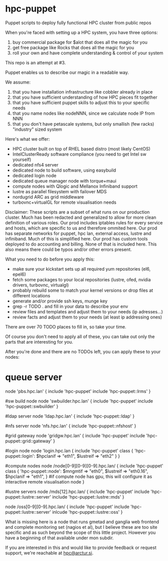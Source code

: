 hpc-puppet
==========

Puppet scripts to deploy fully functional HPC cluster from public repos



When you're faced with setting up a HPC system, you have three options:

1. buy commercial package for $alot that does all the magic for you
2. get free package like Rocks that does all the magic for you
3. roll your own and have complete understanding & control of your system

This repo is an attempt at #3.

Puppet enables us to describe our magic in a readable way.



We assume:

1. that you have installation infrastructure like cobbler already in place
2. that you have sufficient understanding of how HPC pieces fit together
3. that you have sufficient puppet skills to adjust this to your specific needs
4. that you name nodes like nodeNNN, since we calculate node IP from NNN
5. that you don't have petascale systems, but only smallish (few racks)
 "industry" sized system

Here's what we offer:
* HPC cluster built on top of RHEL based distro (most likely CentOS)
* IntelClusterReady software compliance (you need to get Intel sw yourself)
* dedicated nfs4 server
* dedicated node to build software, using easybuild
* dedicated login node
* dedicated queue manager node with torque+maui
* compute nodes with Qlogic and Mellanox Infiniband support
* lustre as parallel filesystem with failover MDS
* nordugrid ARC as grid middleware
* turbovnc+virtualGL for remote visualisation needs

Disclaimer: These scripts are a subset of what runs on our production cluster.
Much has been redacted and generalized to allow for more clean definition of
various roles.
Our prod includes iptables rules for every service and hosts, which are
specific to us and therefore ommited here.
Our prod has separate networks for puppet, hpc lan, external access, lustre and 
infiniband. Much of this is simplified here.
Our prod has custom tools deployed to do accounting and billing. None of that is
included here.
This also means there could be typos and/or other errors present.


What you need to do before you apply this:
* make sure your kickstart sets up all required yum repositories (el6, epel6)
* fetch some packages to your local repositories (lustre, ofed, nvidia drivers,
  turbovnc, virtualgl)
* probably rebuild some to match your kernel versions or drop files at
  different locations
* generate and/or provide ssh keys, munge key
* grep -r TODO . and fill in your data to describe your env
* review files and templates and adjust them to your needs (ip adresses...)
* review facts and adjust them to your needs (at least ip addressing ones)

There are over 70 TODO places to fill in, so take your time.

Of course you don't need to apply all of these, you can take out only the
parts that are interesting for you.

After you're done and there are no TODOs left, you can apply these to your
nodes:

# queue server
node 'pbs.hpc.lan' {
	include 'hpc-puppet'
	include 'hpc-puppet::lrms'
}

#sw build node
node 'swbuilder.hpc.lan' {
	include 'hpc-puppet'
	include 'hpc-puppet::swbuilder'
}

#ldap server
node 'ldap.hpc.lan' {
	include 'hpc-puppet::ldap'
}

#nfs server
node 'nfs.hpc.lan' {
	include 'hpc-puppet::nfshost'
}

#grid gateway
node 'gridgw.hpc.lan' {
	include 'hpc-puppet'
	include 'hpc-puppet::grid::gateway'
}

#login node
node 'login.hpc.lan {
	include 'hpc-puppet'
	class { 'hpc-puppet::login': $hpclanif => "eth1", $lustreif => "eth2" }
}

#compute nodes
node /node[0-9][0-9][0-9].hpc.lan/ {
	include 'hpc-puppet'
	class { 'hpc-puppet::node': $mngmtif => "eth0", $lustreif => "eth0.16", $hpclanif => "eth1", }
	#if compute node has gpu, this will configure it as interactive remote visualisation node
}

#lustre servers
node /mds[12].hpc.lan/ {
	include 'hpc-puppet'
	include 'hpc-puppet::lustre::server'
	include 'hpc-puppet::lustre::mds'
}

node /oss[0-9][0-9].hpc.lan/ {
	include 'hpc-puppet'
	include 'hpc-puppet::lustre::server'
	inlcude 'hpc-puppet::lustre::oss'
}

What is missing here is a node that runs gmetad and ganglia web frontend
and complete monitoring set (nagios et al), but I believe these are too site
specific and as such beyond the scope of this little project. However you have
a beginning of that available under mon subdir.

If you are interested in this and would like to provide feedback or request
support, we're reachable at hpc@arctur.si.
